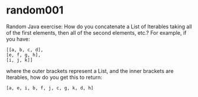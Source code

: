 random001
==========

Random Java exercise: How do you concatenate a List of Iterables taking all of
the first elements, then all of the second elements, etc.? For example, if you
have:
```
[[a, b, c, d],
[e, f, g, h],
[i, j, k]]
```
where the outer brackets represent
a List, and the inner brackets are Iterables, how do you get this to return:
```
[a, e, i, b, f, j, c, g, k, d, h]
```
